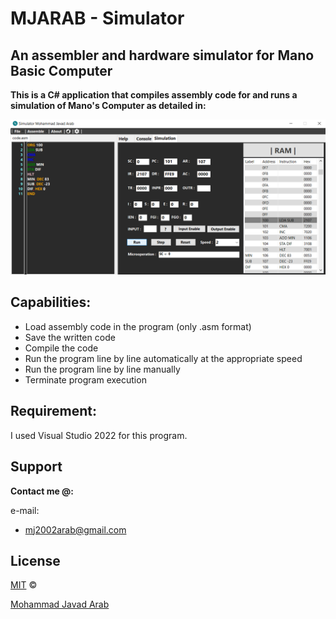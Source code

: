 # MJARAB - Simulator

## An assembler and hardware simulator for Mano Basic Computer

**This is a C# application that compiles assembly code for and runs a simulation of Mano's Computer as detailed in:**

<img src="https://github.com/MJARAB/Mano-Simulator/blob/main/Picture.png">

## Capabilities:
* Load assembly code in the program (only .asm format)
* Save the written code
* Compile the code
* Run the program line by line automatically at the appropriate speed
* Run the program line by line manually
* Terminate program execution

## Requirement:
I used Visual Studio 2022 for this program.

## Support

**Contact me @:**

e-mail:

* mj2002arab@gmail.com

## License

[MIT](https://github.com/MJARAB/Mano-Simulator/blob/main/LICENSE) &#0169;

[Mohammad Javad Arab](https://github.com/MJARAB)
